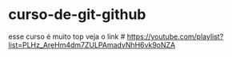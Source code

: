 # curso-de-git-github
esse curso é muito top veja o link   # https://youtube.com/playlist?list=PLHz_AreHm4dm7ZULPAmadvNhH6vk9oNZA
